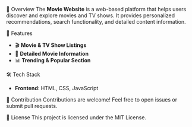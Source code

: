 
📌 Overview
The **Movie Website** is a web-based platform that helps users discover and explore movies and TV shows. It provides personalized recommendations, search functionality, and detailed content information.

 🚀 Features
- 🎬 **Movie & TV Show Listings**
- 📃 **Detailed Movie Information**
- 📊 **Trending & Popular Section**

 🛠️ Tech Stack
- **Frontend**: HTML, CSS, JavaScript

 🤝 Contribution
Contributions are welcome! Feel free to open issues or submit pull requests.

 📜 License
This project is licensed under the MIT License.

